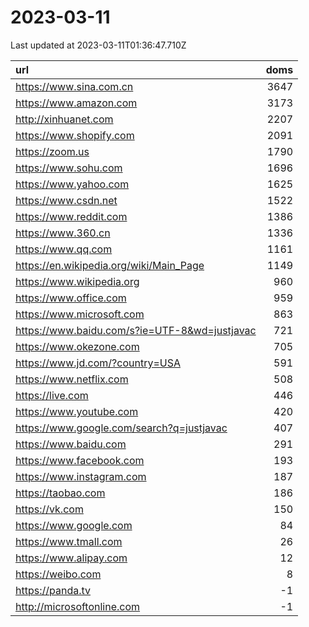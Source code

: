 # 2023-03-11

<!-- BEGIN -->
Last updated at 2023-03-11T01:36:47.710Z

url | doms
:- | -:
https://www.sina.com.cn | 3647
https://www.amazon.com | 3173
http://xinhuanet.com | 2207
https://www.shopify.com | 2091
https://zoom.us | 1790
https://www.sohu.com | 1696
https://www.yahoo.com | 1625
https://www.csdn.net | 1522
https://www.reddit.com | 1386
https://www.360.cn | 1336
https://www.qq.com | 1161
https://en.wikipedia.org/wiki/Main_Page | 1149
https://www.wikipedia.org | 960
https://www.office.com | 959
https://www.microsoft.com | 863
https://www.baidu.com/s?ie=UTF-8&wd=justjavac | 721
https://www.okezone.com | 705
https://www.jd.com/?country=USA | 591
https://www.netflix.com | 508
https://live.com | 446
https://www.youtube.com | 420
https://www.google.com/search?q=justjavac | 407
https://www.baidu.com | 291
https://www.facebook.com | 193
https://www.instagram.com | 187
https://taobao.com | 186
https://vk.com | 150
https://www.google.com | 84
https://www.tmall.com | 26
https://www.alipay.com | 12
https://weibo.com | 8
https://panda.tv | -1
http://microsoftonline.com | -1
<!-- END -->
